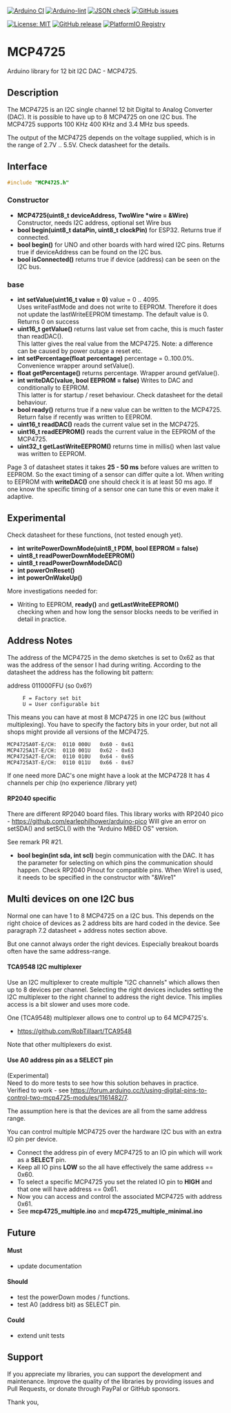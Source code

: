 
[![Arduino CI](https://github.com/RobTillaart/MCP4725/workflows/Arduino%20CI/badge.svg)](https://github.com/marketplace/actions/arduino_ci)
[![Arduino-lint](https://github.com/RobTillaart/MCP4725/actions/workflows/arduino-lint.yml/badge.svg)](https://github.com/RobTillaart/MCP4725/actions/workflows/arduino-lint.yml)
[![JSON check](https://github.com/RobTillaart/MCP4725/actions/workflows/jsoncheck.yml/badge.svg)](https://github.com/RobTillaart/MCP4725/actions/workflows/jsoncheck.yml)
[![GitHub issues](https://img.shields.io/github/issues/RobTillaart/MCP4725.svg)](https://github.com/RobTillaart/MCP4725/issues)

[![License: MIT](https://img.shields.io/badge/license-MIT-green.svg)](https://github.com/RobTillaart/MCP4725/blob/master/LICENSE)
[![GitHub release](https://img.shields.io/github/release/RobTillaart/MCP4725.svg?maxAge=3600)](https://github.com/RobTillaart/MCP4725/releases)
[![PlatformIO Registry](https://badges.registry.platformio.org/packages/robtillaart/library/MCP4725.svg)](https://registry.platformio.org/libraries/robtillaart/MCP4725)


# MCP4725

Arduino library for 12 bit I2C DAC - MCP4725.


## Description

The MCP4725 is an I2C single channel 12 bit Digital to Analog Converter (DAC). 
It is possible to have up to 8 MCP4725 on one I2C bus. 
The MCP4725 supports 100 KHz 400 KHz and 3.4 MHz bus speeds.

The output of the MCP4725 depends on the voltage supplied, which is in the range 
of 2.7V .. 5.5V. Check datasheet for the details.


## Interface

```cpp
#include "MCP4725.h"
```

### Constructor

- **MCP4725(uint8_t deviceAddress, TwoWire \*wire = &Wire)** Constructor, needs I2C address, optional set Wire bus
- **bool begin(uint8_t dataPin, uint8_t clockPin)** for ESP32. Returns true if connected.
- **bool begin()** for UNO and other boards with hard wired I2C pins. 
Returns true if deviceAddress can be found on the I2C bus.
- **bool isConnected()** returns true if device (address) can be seen on the I2C bus.


### base

- **int setValue(uint16_t value = 0)** value = 0 .. 4095.  
Uses writeFastMode and does not write to EEPROM.
Therefore it does not update the lastWriteEEPROM timestamp.
The default value is 0.  
Returns 0 on success
- **uint16_t getValue()** returns last value set from cache, this is much faster than readDAC().  
This latter gives the real value from the MCP4725. 
Note: a difference can be caused by power outage a reset etc.
- **int setPercentage(float percentage)** percentage = 0..100.0%.
Convenience wrapper around setValue().
- **float getPercentage()** returns percentage. Wrapper around getValue().
- **int writeDAC(value, bool EEPROM = false)** Writes to DAC and conditionally to EEPROM.  
This latter is for startup / reset behaviour. Check datasheet for the detail behaviour.
- **bool ready()** returns true if a new value can be written to the MCP4725.  
Return false if recently was written to EEPROM.
- **uint16_t readDAC()** reads the current value set in the MCP4725.
- **uint16_t readEEPROM()** reads the current value in the EEPROM of the MCP4725.
- **uint32_t getLastWriteEEPROM()** returns time in millis() when last value was written to EEPROM.

Page 3 of datasheet states it takes **25 - 50 ms** before values are written to EEPROM. 
So the exact timing of a sensor can differ quite a lot. 
When writing to EEPROM with **writeDAC()** one should check it is at least 50 ms ago.
If one know the specific timing of a sensor one can tune this or even make it adaptive.  


## Experimental

Check datasheet for these functions, (not tested enough yet).

- **int writePowerDownMode(uint8_t PDM, bool EEPROM = false)**
- **uint8_t readPowerDownModeEEPROM()**
- **uint8_t readPowerDownModeDAC()**
- **int powerOnReset()**
- **int powerOnWakeUp()**

More investigations needed for:
- Writing to EEPROM, **ready()** and **getLastWriteEEPROM()**  
checking when and how long the sensor blocks needs to be verified in detail in practice. 


## Address Notes

The address of the MCP4725 in the demo sketches is set to 0x62 as that 
was the address of the sensor I had during writing. 
According to the datasheet the address has the following bit pattern: 

address  011000FFU   (so 0x6?)

         F = Factory set bit
         U = User configurable bit

This means you can have at most 8 MCP4725 in one I2C bus (without multiplexing).
You have to specify the factory bits in your order, but not all shops might
provide all versions of the MCP4725.

```
MCP4725A0T-E/CH:  0110 000U   0x60 - 0x61
MCP4725A1T-E/CH:  0110 001U   0x62 - 0x63
MCP4725A2T-E/CH:  0110 010U   0x64 - 0x65
MCP4725A3T-E/CH:  0110 011U   0x66 - 0x67
```

If one need more DAC's one might have a look at the MCP4728
It has 4 channels per chip (no experience /library yet)


#### RP2040 specific

There are different RP2040 board files.
This library works with RP2040 pico - https://github.com/earlephilhower/arduino-pico
Will give an error on setSDA() and setSCL() with the "Arduino MBED OS" version.

See remark PR #21.

- **bool begin(int sda, int scl)** begin communication with the DAC. 
It has the parameter for selecting on which pins the communication should happen. 
Check RP2040 Pinout for compatible pins. 
When Wire1 is used, it needs to be specified in the constructor with "&Wire1"


## Multi devices on one I2C bus

Normal one can have 1 to 8 MCP4725 on a I2C bus. This depends on the right
choice of devices as 2 address bits are hard coded in the device. 
See paragraph 7.2 datasheet + address notes section above.

But one cannot always order the right devices.
Especially breakout boards often have the same address-range.


#### TCA9548 I2C multiplexer

Use an I2C multiplexer to create multiple "I2C channels" which allows then 
up to 8 devices per channel. Selecting the right devices includes setting 
the I2C multiplexer to the right channel to address the right device. 
This implies access is a bit slower and uses more code.

One (TCA9548) multiplexer allows one to control up to 64 MCP4725's.

- https://github.com/RobTillaart/TCA9548

Note that other multiplexers do exist.


#### Use A0 address pin as a SELECT pin

(Experimental)  
Need to do more tests to see how this solution behaves in practice.  
Verified to work - see https://forum.arduino.cc/t/using-digital-pins-to-control-two-mcp4725-modules/1161482/7.

The assumption here is that the devices are all from the same address range.

You can control multiple MCP4725 over the hardware I2C bus with an extra IO pin per device.
- Connect the address pin of every MCP4725 to an IO pin which will work as a **SELECT** pin.
- Keep all IO pins **LOW** so the all have effectively the same address == 0x60.
- To select a specific MCP4725 you set the related IO pin to **HIGH** and that one will have address == 0x61.
- Now you can access and control the associated MCP4725 with address 0x61.
- See **mcp4725_multiple.ino** and **mcp4725_multiple_minimal.ino**


## Future

#### Must

- update documentation

#### Should

- test the powerDown modes / functions.
- test A0 (address bit) as SELECT pin.

#### Could

- extend unit tests


## Support

If you appreciate my libraries, you can support the development and maintenance.
Improve the quality of the libraries by providing issues and Pull Requests, or
donate through PayPal or GitHub sponsors.

Thank you,

